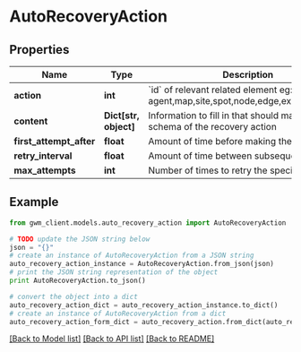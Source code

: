 # AutoRecoveryAction


## Properties
Name | Type | Description | Notes
------------ | ------------- | ------------- | -------------
**action** | **int** | &#x60;id&#x60; of relevant related element eg: agent,map,site,spot,node,edge,external_device | 
**content** | **Dict[str, object]** | Information to fill in that should match the schema of the recovery action | 
**first_attempt_after** | **float** | Amount of time before making the first attempt | 
**retry_interval** | **float** | Amount of time between subsequent attempts | 
**max_attempts** | **int** | Number of times to retry the specific action | [optional] 

## Example

```python
from gwm_client.models.auto_recovery_action import AutoRecoveryAction

# TODO update the JSON string below
json = "{}"
# create an instance of AutoRecoveryAction from a JSON string
auto_recovery_action_instance = AutoRecoveryAction.from_json(json)
# print the JSON string representation of the object
print AutoRecoveryAction.to_json()

# convert the object into a dict
auto_recovery_action_dict = auto_recovery_action_instance.to_dict()
# create an instance of AutoRecoveryAction from a dict
auto_recovery_action_form_dict = auto_recovery_action.from_dict(auto_recovery_action_dict)
```
[[Back to Model list]](../README.md#documentation-for-models) [[Back to API list]](../README.md#documentation-for-api-endpoints) [[Back to README]](../README.md)


